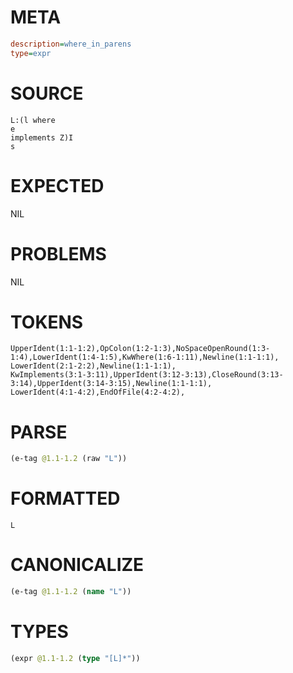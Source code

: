 # META
~~~ini
description=where_in_parens
type=expr
~~~
# SOURCE
~~~roc
L:(l where
e
implements Z)I
s
~~~
# EXPECTED
NIL
# PROBLEMS
NIL
# TOKENS
~~~zig
UpperIdent(1:1-1:2),OpColon(1:2-1:3),NoSpaceOpenRound(1:3-1:4),LowerIdent(1:4-1:5),KwWhere(1:6-1:11),Newline(1:1-1:1),
LowerIdent(2:1-2:2),Newline(1:1-1:1),
KwImplements(3:1-3:11),UpperIdent(3:12-3:13),CloseRound(3:13-3:14),UpperIdent(3:14-3:15),Newline(1:1-1:1),
LowerIdent(4:1-4:2),EndOfFile(4:2-4:2),
~~~
# PARSE
~~~clojure
(e-tag @1.1-1.2 (raw "L"))
~~~
# FORMATTED
~~~roc
L
~~~
# CANONICALIZE
~~~clojure
(e-tag @1.1-1.2 (name "L"))
~~~
# TYPES
~~~clojure
(expr @1.1-1.2 (type "[L]*"))
~~~
